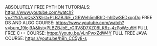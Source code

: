 ABSOLUTELY FREE PYTHON TUTORIALS: https://www.youtube.com/watch?v=Z1Yd7upQsXY&list=PLBZBJbE_rGRWeh5mIBhD-hhDwSEDxogDg
FREE DS AND ALGO COURSE: https://www.youtube.com/watch?v=bum_19loj9A&list=PLBZBJbE_rGRV8D7XZ08LK6z-4zPoWzu5H
FULL FREE C++ COURSE: https://youtu.be/vLnPwxZdW4Y
FULL FREE JAVA COURSE: https://youtu.be/hBh_CC5y8-s   
